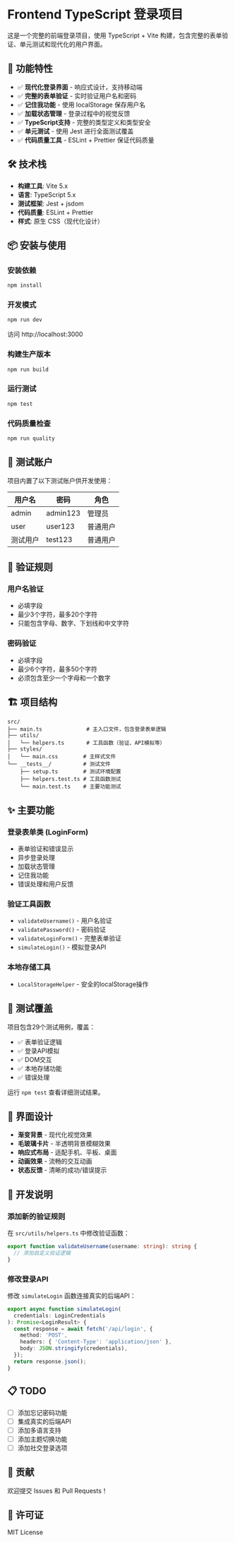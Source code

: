 # Frontend TypeScript 登录项目

这是一个完整的前端登录项目，使用 TypeScript + Vite 构建，包含完整的表单验证、单元测试和现代化的用户界面。

## 🚀 功能特性

- ✅ **现代化登录界面** - 响应式设计，支持移动端
- ✅ **完整的表单验证** - 实时验证用户名和密码
- ✅ **记住我功能** - 使用 localStorage 保存用户名
- ✅ **加载状态管理** - 登录过程中的视觉反馈
- ✅ **TypeScript支持** - 完整的类型定义和类型安全
- ✅ **单元测试** - 使用 Jest 进行全面测试覆盖
- ✅ **代码质量工具** - ESLint + Prettier 保证代码质量

## 🛠️ 技术栈

- **构建工具**: Vite 5.x
- **语言**: TypeScript 5.x
- **测试框架**: Jest + jsdom
- **代码质量**: ESLint + Prettier
- **样式**: 原生 CSS（现代化设计）

## 📦 安装与使用

### 安装依赖

```bash
npm install
```

### 开发模式

```bash
npm run dev
```

访问 http://localhost:3000

### 构建生产版本

```bash
npm run build
```

### 运行测试

```bash
npm test
```

### 代码质量检查

```bash
npm run quality
```

## 🔐 测试账户

项目内置了以下测试账户供开发使用：

| 用户名   | 密码     | 角色     |
| -------- | -------- | -------- |
| admin    | admin123 | 管理员   |
| user     | user123  | 普通用户 |
| 测试用户 | test123  | 普通用户 |

## 📝 验证规则

### 用户名验证

- 必填字段
- 最少3个字符，最多20个字符
- 只能包含字母、数字、下划线和中文字符

### 密码验证

- 必填字段
- 最少6个字符，最多50个字符
- 必须包含至少一个字母和一个数字

## 🏗️ 项目结构

```
src/
├── main.ts              # 主入口文件，包含登录表单逻辑
├── utils/
│   └── helpers.ts       # 工具函数（验证、API模拟等）
├── styles/
│   └── main.css        # 主样式文件
└── __tests__/          # 测试文件
    ├── setup.ts        # 测试环境配置
    ├── helpers.test.ts # 工具函数测试
    └── main.test.ts    # 主要功能测试
```

## ✨ 主要功能

### 登录表单类 (LoginForm)

- 表单验证和错误显示
- 异步登录处理
- 加载状态管理
- 记住我功能
- 错误处理和用户反馈

### 验证工具函数

- `validateUsername()` - 用户名验证
- `validatePassword()` - 密码验证
- `validateLoginForm()` - 完整表单验证
- `simulateLogin()` - 模拟登录API

### 本地存储工具

- `LocalStorageHelper` - 安全的localStorage操作

## 🧪 测试覆盖

项目包含29个测试用例，覆盖：

- ✅ 表单验证逻辑
- ✅ 登录API模拟
- ✅ DOM交互
- ✅ 本地存储功能
- ✅ 错误处理

运行 `npm test` 查看详细测试结果。

## 🎨 界面设计

- **渐变背景** - 现代化视觉效果
- **毛玻璃卡片** - 半透明背景模糊效果
- **响应式布局** - 适配手机、平板、桌面
- **动画效果** - 流畅的交互动画
- **状态反馈** - 清晰的成功/错误提示

## 🔧 开发说明

### 添加新的验证规则

在 `src/utils/helpers.ts` 中修改验证函数：

```typescript
export function validateUsername(username: string): string {
  // 添加自定义验证逻辑
}
```

### 修改登录API

修改 `simulateLogin` 函数连接真实的后端API：

```typescript
export async function simulateLogin(
  credentials: LoginCredentials
): Promise<LoginResult> {
  const response = await fetch('/api/login', {
    method: 'POST',
    headers: { 'Content-Type': 'application/json' },
    body: JSON.stringify(credentials),
  });
  return response.json();
}
```

## 📋 TODO

- [ ] 添加忘记密码功能
- [ ] 集成真实的后端API
- [ ] 添加多语言支持
- [ ] 添加主题切换功能
- [ ] 添加社交登录选项

## 🤝 贡献

欢迎提交 Issues 和 Pull Requests！

## 📄 许可证

MIT License
